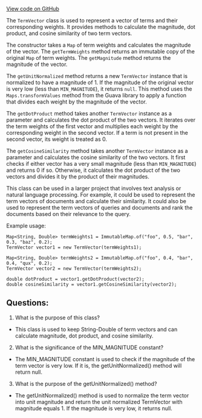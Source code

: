 [View code on GitHub](https://github.com/misbahsy/the-algorithm/src/java/com/twitter/search/common/relevance/features/TermVector.java)

The `TermVector` class is used to represent a vector of terms and their corresponding weights. It provides methods to calculate the magnitude, dot product, and cosine similarity of two term vectors. 

The constructor takes a `Map` of term weights and calculates the magnitude of the vector. The `getTermWeights` method returns an immutable copy of the original `Map` of term weights. The `getMagnitude` method returns the magnitude of the vector.

The `getUnitNormalized` method returns a new `TermVector` instance that is normalized to have a magnitude of 1. If the magnitude of the original vector is very low (less than `MIN_MAGNITUDE`), it returns `null`. This method uses the `Maps.transformValues` method from the Guava library to apply a function that divides each weight by the magnitude of the vector.

The `getDotProduct` method takes another `TermVector` instance as a parameter and calculates the dot product of the two vectors. It iterates over the term weights of the first vector and multiplies each weight by the corresponding weight in the second vector. If a term is not present in the second vector, its weight is treated as 0.

The `getCosineSimilarity` method takes another `TermVector` instance as a parameter and calculates the cosine similarity of the two vectors. It first checks if either vector has a very small magnitude (less than `MIN_MAGNITUDE`) and returns 0 if so. Otherwise, it calculates the dot product of the two vectors and divides it by the product of their magnitudes.

This class can be used in a larger project that involves text analysis or natural language processing. For example, it could be used to represent the term vectors of documents and calculate their similarity. It could also be used to represent the term vectors of queries and documents and rank the documents based on their relevance to the query. 

Example usage:

```
Map<String, Double> termWeights1 = ImmutableMap.of("foo", 0.5, "bar", 0.3, "baz", 0.2);
TermVector vector1 = new TermVector(termWeights1);

Map<String, Double> termWeights2 = ImmutableMap.of("foo", 0.4, "bar", 0.4, "qux", 0.2);
TermVector vector2 = new TermVector(termWeights2);

double dotProduct = vector1.getDotProduct(vector2);
double cosineSimilarity = vector1.getCosineSimilarity(vector2);
```
## Questions: 
 1. What is the purpose of this class?
- This class is used to keep String-Double of term vectors and can calculate magnitude, dot product, and cosine similarity.

2. What is the significance of the MIN_MAGNITUDE constant?
- The MIN_MAGNITUDE constant is used to check if the magnitude of the term vector is very low. If it is, the getUnitNormalized() method will return null.

3. What is the purpose of the getUnitNormalized() method?
- The getUnitNormalized() method is used to normalize the term vector into unit magnitude and return the unit normalized TermVector with magnitude equals 1. If the magnitude is very low, it returns null.